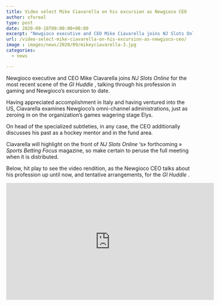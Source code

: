 ```yaml
---
title: Video select Mike Ciavarella on his excursion as Newgioco CEO
author: xforeal 
type: post
date: 2020-09-16T00:00:00+00:00
excerpt: "Newgioco executive and CEO Mike Ciavarella joins NJ Slots Online for the most recent scene of the GI Huddle, talking through his profession in gaming and Newgioco's excursion to date "
url: /video-select-mike-ciavarella-on-his-excursion-as-newgioco-ceo/
image : images/news/2020/09/mikeyciavarella-3.jpg
categories:
  - news

---
```

Newgioco executive and CEO Mike Ciavarella joins _NJ Slots Online_ for the most recent scene of the _GI Huddle_ , talking through his profession in gaming and Newgioco&#8217;s excursion to date. 

Having appreciated accomplishment in Italy and having ventured into the US, Ciavarella examines Newgioco&#8217;s omni-channel administrations, just as zeroing in on the organization&#8217;s games wagering stage Elys. 

On head of the specialized subtleties, in any case, the CEO additionally discusses his past as a hockey mentor and in the fund area. 

Ciavarella will highlight on the front of _NJ Slots Online_ &#8216;s&#187; forthcoming &#187; _Sports Betting Focus_ magazine, so make certain to peruse the full meeting when it is distributed. 

Below, hit play to see the video rendition, as the Newgioco CEO talks about his profession up until now, and tentative arrangements, for the _GI Huddle_ . 

<div class="videoWrapper">
  <iframe loading="lazy" allowfullscreen="allowfullscreen" frameborder="0" height="315" src="https://www.youtube.com/embed/CoqgxeOjxkI" width="560" />
</div>